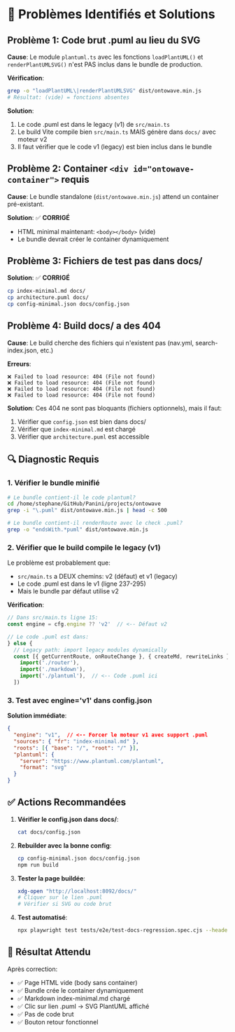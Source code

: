 # 🐛 Problèmes Identifiés et Solutions

## Problème 1: Code brut .puml au lieu du SVG

**Cause**: Le module `plantuml.ts` avec les fonctions `loadPlantUML()` et `renderPlantUMLSVG()` n'est PAS inclus dans le bundle de production.

**Vérification**:
```bash
grep -o "loadPlantUML\|renderPlantUMLSVG" dist/ontowave.min.js
# Résultat: (vide) = fonctions absentes
```

**Solution**: 
1. Le code .puml est dans le legacy (v1) de `src/main.ts`
2. Le build Vite compile bien `src/main.ts` MAIS génère dans `docs/` avec moteur v2
3. Il faut vérifier que le code v1 (legacy) est bien inclus dans le bundle

## Problème 2: Container `<div id="ontowave-container">` requis

**Cause**: Le bundle standalone (`dist/ontowave.min.js`) attend un container pré-existant.

**Solution**: ✅ **CORRIGÉ**
- HTML minimal maintenant: `<body></body>` (vide)
- Le bundle devrait créer le container dynamiquement

## Problème 3: Fichiers de test pas dans docs/

**Solution**: ✅ **CORRIGÉ**
```bash
cp index-minimal.md docs/
cp architecture.puml docs/
cp config-minimal.json docs/config.json
```

## Problème 4: Build docs/ a des 404

**Cause**: Le build cherche des fichiers qui n'existent pas (nav.yml, search-index.json, etc.)

**Erreurs**:
```
❌ Failed to load resource: 404 (File not found)
❌ Failed to load resource: 404 (File not found)
❌ Failed to load resource: 404 (File not found)
❌ Failed to load resource: 404 (File not found)
```

**Solution**: Ces 404 ne sont pas bloquants (fichiers optionnels), mais il faut:
1. Vérifier que `config.json` est bien dans docs/
2. Vérifier que `index-minimal.md` est chargé
3. Vérifier que `architecture.puml` est accessible

## 🔍 Diagnostic Requis

### 1. Vérifier le bundle minifié

```bash
# Le bundle contient-il le code plantuml?
cd /home/stephane/GitHub/Panini/projects/ontowave
grep -i "\.puml" dist/ontowave.min.js | head -c 500

# Le bundle contient-il renderRoute avec le check .puml?
grep -o "endsWith.*puml" dist/ontowave.min.js
```

### 2. Vérifier que le build compile le legacy (v1)

Le problème est probablement que:
- `src/main.ts` a DEUX chemins: v2 (défaut) et v1 (legacy)
- Le code .puml est dans le v1 (ligne 237-295)
- Mais le bundle par défaut utilise v2

**Vérification**:
```typescript
// Dans src/main.ts ligne 15:
const engine = cfg.engine ?? 'v2'  // <-- Défaut v2

// Le code .puml est dans:
} else {
  // Legacy path: import legacy modules dynamically
  const [{ getCurrentRoute, onRouteChange }, { createMd, rewriteLinks }, { loadPlantUML, renderPlantUMLSVG }] = await Promise.all([
    import('./router'),
    import('./markdown'),
    import('./plantuml'),  // <-- Code .puml ici
  ])
```

### 3. Test avec engine='v1' dans config.json

**Solution immédiate**:
```json
{
  "engine": "v1",  // <-- Forcer le moteur v1 avec support .puml
  "sources": { "fr": "index-minimal.md" },
  "roots": [{ "base": "/", "root": "/" }],
  "plantuml": {
    "server": "https://www.plantuml.com/plantuml",
    "format": "svg"
  }
}
```

## ✅ Actions Recommandées

1. **Vérifier le config.json dans docs/**:
   ```bash
   cat docs/config.json
   ```

2. **Rebuilder avec la bonne config**:
   ```bash
   cp config-minimal.json docs/config.json
   npm run build
   ```

3. **Tester la page buildée**:
   ```bash
   xdg-open "http://localhost:8092/docs/"
   # Cliquer sur le lien .puml
   # Vérifier si SVG ou code brut
   ```

4. **Test automatisé**:
   ```bash
   npx playwright test tests/e2e/test-docs-regression.spec.cjs --headed
   ```

## 🎯 Résultat Attendu

Après correction:
- ✅ Page HTML vide (body sans container)
- ✅ Bundle crée le container dynamiquement
- ✅ Markdown index-minimal.md chargé
- ✅ Clic sur lien .puml → SVG PlantUML affiché
- ✅ Pas de code brut
- ✅ Bouton retour fonctionnel
